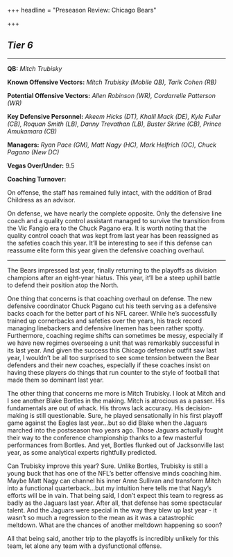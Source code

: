 +++
headline = "Preseason Review: Chicago Bears"

+++
## **_Tier 6_**

***

**QB:** _Mitch Trubisky_

**Known Offensive Vectors:** _Mitch Trubisky (Mobile QB), Tarik Cohen (RB)_

**Potential Offensive Vectors:** _Allen Robinson (WR), Cordarrelle Patterson (WR)_

**Key Defensive Personnel:** _Akeem Hicks (DT), Khalil Mack (DE), Kyle Fuller (CB), Roquan Smith (LB), Danny Trevathan (LB), Buster Skrine (CB), Prince Amukamara (CB)_

**Managers:** _Ryan Pace (GM), Matt Nagy (HC), Mark Helfrich (OC), Chuck Pagano (New DC)_

**Vegas Over/Under:** 9.5

**Coaching Turnover:**

On offense, the staff has remained fully intact, with the addition of Brad Childress as an advisor.

On defense, we have nearly the complete opposite. Only the defensive line coach and a quality control assistant managed to survive the transition from the Vic Fangio era to the Chuck Pagano era. It is worth noting that the quality control coach that was kept from last year has been reassigned as the safeties coach this year. It’ll be interesting to see if this defense can reassume elite form this year given the defensive coaching overhaul.

***

The Bears impressed last year, finally returning to the playoffs as division champions after an eight-year hiatus. This year, it’ll be a steep uphill battle to defend their position atop the North.

One thing that concerns is that coaching overhaul on defense. The new defensive coordinator Chuck Pagano cut his teeth serving as a defensive backs coach for the better part of his NFL career. While he’s successfully trained up cornerbacks and safeties over the years, his track record managing linebackers and defensive linemen has been rather spotty. Furthermore, coaching regime shifts can sometimes be messy, especially if we have new regimes overseeing a unit that was remarkably successful in its last year. And given the success this Chicago defensive outfit saw last year, I wouldn’t be all too surprised to see some tension between the Bear defenders and their new coaches, especially if these coaches insist on having these players do things that run counter to the style of football that made them so dominant last year.

The other thing that concerns me more is Mitch Trubisky. I look at Mitch and I see another Blake Bortles in the making. Mitch is atrocious as a passer. His fundamentals are out of whack. His throws lack accuracy. His decision-making is still questionable. Sure, he played sensationally in his first playoff game against the Eagles last year...but so did Blake when the Jaguars marched into the postseason two years ago. Those Jaguars actually fought their way to the conference championship thanks to a few masterful performances from Bortles. And yet, Bortles flunked out of Jacksonville last year, as some analytical experts rightfully predicted.

Can Trubisky improve this year? Sure. Unlike Bortles, Trubisky is still a young buck that has one of the NFL’s better offensive minds coaching him. Maybe Matt Nagy can channel his inner Anne Sullivan and transform Mitch into a functional quarterback...but my intuition here tells me that Nagy’s efforts will be in vain. That being said, I don’t expect this team to regress as badly as the Jaguars last year. After all, that defense has some spectacular talent. And the Jaguars were special in the way they blew up last year - it wasn’t so much a regression to the mean as it was a catastrophic meltdown. What are the chances of another meltdown happening so soon?

All that being said, another trip to the playoffs is incredibly unlikely for this team, let alone any team with a dysfunctional offense.
